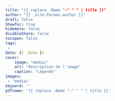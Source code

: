 ```yaml
---
title: "{{ replace .Name "-" " " | title }}"
author: "{{ .Site.Params.author }}"
draft: false
ShowToc: true
hidemeta: false
disableShare: false
tocopen: false
tags:
 - 
date: {{ .Date }}
cover:
    image: "media/"
    alt: "Description de l'image"
    caption: "Légende"
images:
 - 'media/'
keyword: ''
pdfname: '{{ replace .Name "-" " " | title }}'
---
```


<!--more-->
